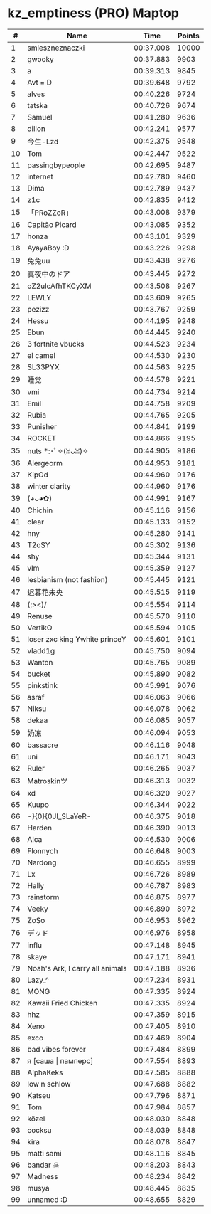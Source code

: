 # kz_emptiness (PRO) Maptop

|  # | Name | Time | Points |
|-------------- | -------------- | -------------- | -------------- | 
| 1 | smieszneznaczki | 00:37.008 | 10000 | 
| 2 | gwooky | 00:37.883 | 9903 | 
| 3 | a | 00:39.313 | 9845 | 
| 4 | Avt = D | 00:39.648 | 9792 | 
| 5 | alves | 00:40.226 | 9724 | 
| 6 | tatska | 00:40.726 | 9674 | 
| 7 | Samuel | 00:41.280 | 9636 | 
| 8 | dillon | 00:42.241 | 9577 | 
| 9 | 今生-Lzd | 00:42.375 | 9548 | 
| 10 | Tom | 00:42.447 | 9522 | 
| 11 | passingbypeople | 00:42.695 | 9487 | 
| 12 | internet | 00:42.780 | 9460 | 
| 13 | Dima | 00:42.789 | 9437 | 
| 14 | z1c | 00:42.835 | 9412 | 
| 15 | 「PRoZZoR」 | 00:43.008 | 9379 | 
| 16 | Capitão Picard | 00:43.085 | 9352 | 
| 17 | honza | 00:43.101 | 9329 | 
| 18 | AyayaBoy :D | 00:43.226 | 9298 | 
| 19 | 兔兔uu | 00:43.438 | 9276 | 
| 20 | 真夜中のドア | 00:43.445 | 9272 | 
| 21 | oZ2ulcAfhTKCyXM | 00:43.508 | 9267 | 
| 22 | LEWLY | 00:43.609 | 9265 | 
| 23 | pezizz | 00:43.767 | 9259 | 
| 24 | Hessu | 00:44.195 | 9248 | 
| 25 | Ebun | 00:44.445 | 9240 | 
| 26 | 3 fortnite vbucks | 00:44.523 | 9234 | 
| 27 | el camel | 00:44.530 | 9230 | 
| 28 | SL33PYX | 00:44.563 | 9225 | 
| 29 | 睡觉 | 00:44.578 | 9221 | 
| 30 | vmi | 00:44.734 | 9214 | 
| 31 | Emil | 00:44.758 | 9209 | 
| 32 | Rubia | 00:44.765 | 9205 | 
| 33 | Punisher | 00:44.841 | 9199 | 
| 34 | ROCKET | 00:44.866 | 9195 | 
| 35 | nuts *:･ﾟ✧(ꈍᴗꈍ)✧ | 00:44.905 | 9186 | 
| 36 | Alergeorm | 00:44.953 | 9181 | 
| 37 | KipOd | 00:44.960 | 9176 | 
| 38 | winter clarity | 00:44.960 | 9176 | 
| 39 | (◕ᴗ◕✿) | 00:44.991 | 9167 | 
| 40 | Chichin | 00:45.116 | 9156 | 
| 41 | clear | 00:45.133 | 9152 | 
| 42 | hny | 00:45.280 | 9141 | 
| 43 | T2oSY | 00:45.302 | 9136 | 
| 44 | shy | 00:45.344 | 9131 | 
| 45 | vlm | 00:45.359 | 9127 | 
| 46 | lesbianism (not fashion) | 00:45.445 | 9121 | 
| 47 | 迟暮花未央 | 00:45.515 | 9119 | 
| 48 | (;><)/ | 00:45.554 | 9114 | 
| 49 | Renuse | 00:45.570 | 9110 | 
| 50 | VertikO | 00:45.594 | 9105 | 
| 51 | loser zxc king ϒwhite princeϒ | 00:45.601 | 9101 | 
| 52 | vladd1g | 00:45.750 | 9094 | 
| 53 | Wanton | 00:45.765 | 9089 | 
| 54 | bucket | 00:45.890 | 9082 | 
| 55 | pinkstink | 00:45.991 | 9076 | 
| 56 | asraf | 00:46.063 | 9066 | 
| 57 | Niksu | 00:46.078 | 9062 | 
| 58 | dekaa | 00:46.085 | 9057 | 
| 59 | 奶冻 | 00:46.094 | 9053 | 
| 60 | bassacre | 00:46.116 | 9048 | 
| 61 | uni | 00:46.171 | 9043 | 
| 62 | Ruler | 00:46.265 | 9037 | 
| 63 | Matroskinツ | 00:46.313 | 9032 | 
| 64 | xd | 00:46.320 | 9027 | 
| 65 | Kuupo | 00:46.344 | 9022 | 
| 66 | -}{0}{0JI_SLaYeR- | 00:46.375 | 9018 | 
| 67 | Harden | 00:46.390 | 9013 | 
| 68 | Alca | 00:46.530 | 9006 | 
| 69 | Flonnych | 00:46.648 | 9003 | 
| 70 | Nardong | 00:46.655 | 8999 | 
| 71 | Lx | 00:46.726 | 8989 | 
| 72 | Hally | 00:46.787 | 8983 | 
| 73 | rainstorm | 00:46.875 | 8977 | 
| 74 | Veeky | 00:46.890 | 8972 | 
| 75 | ZoSo | 00:46.953 | 8962 | 
| 76 | デッド | 00:46.976 | 8958 | 
| 77 | influ | 00:47.148 | 8945 | 
| 78 | skaye | 00:47.171 | 8941 | 
| 79 | Noah's Ark, I carry all animals | 00:47.188 | 8936 | 
| 80 | Lazy_^ | 00:47.234 | 8931 | 
| 81 | MONG | 00:47.335 | 8924 | 
| 82 | Kawaii Fried Chicken | 00:47.335 | 8924 | 
| 83 | hhz | 00:47.359 | 8915 | 
| 84 | Xeno | 00:47.405 | 8910 | 
| 85 | exco | 00:47.469 | 8904 | 
| 86 | bad vibes forever | 00:47.484 | 8899 | 
| 87 | я [саша \| памперс] | 00:47.554 | 8893 | 
| 88 | AlphaKeks | 00:47.585 | 8888 | 
| 89 | low n schlow | 00:47.688 | 8882 | 
| 90 | Katseu | 00:47.796 | 8871 | 
| 91 | Tom | 00:47.984 | 8857 | 
| 92 | közel | 00:48.030 | 8848 | 
| 93 | cocksu | 00:48.039 | 8848 | 
| 94 | kira | 00:48.078 | 8847 | 
| 95 | matti sami | 00:48.116 | 8845 | 
| 96 | bandar ☠ | 00:48.203 | 8843 | 
| 97 | Madness | 00:48.234 | 8842 | 
| 98 | musya | 00:48.445 | 8835 | 
| 99 | unnamed :D | 00:48.655 | 8829 | 

